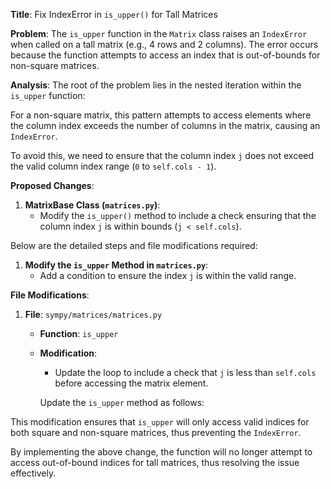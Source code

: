 **Title**: Fix IndexError in `is_upper()` for Tall Matrices

**Problem**: 
The `is_upper` function in the `Matrix` class raises an `IndexError` when called on a tall matrix (e.g., 4 rows and 2 columns). The error occurs because the function attempts to access an index that is out-of-bounds for non-square matrices.

**Analysis**: 
The root of the problem lies in the nested iteration within the `is_upper` function:

For a non-square matrix, this pattern attempts to access elements where the column index exceeds the number of columns in the matrix, causing an `IndexError`.

To avoid this, we need to ensure that the column index `j` does not exceed the valid column index range (`0` to `self.cols - 1`). 

**Proposed Changes**:
1. **MatrixBase Class (`matrices.py`)**:
    - Modify the `is_upper()` method to include a check ensuring that the column index `j` is within bounds (`j < self.cols`).

Below are the detailed steps and file modifications required:

1. **Modify the `is_upper` Method in `matrices.py`**:
    - Add a condition to ensure the index `j` is within the valid range.

**File Modifications**:

1. **File**: `sympy/matrices/matrices.py`
    - **Function**: `is_upper`
    - **Modification**:
        - Update the loop to include a check that `j` is less than `self.cols` before accessing the matrix element.

        Update the `is_upper` method as follows:
        

This modification ensures that `is_upper` will only access valid indices for both square and non-square matrices, thus preventing the `IndexError`.

By implementing the above change, the function will no longer attempt to access out-of-bound indices for tall matrices, thus resolving the issue effectively.